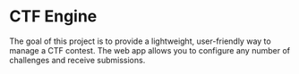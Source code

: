 # CTF Engine

The goal of this project is to provide a lightweight, user-friendly way to manage a CTF contest. The web app allows you to configure any number of challenges and receive submissions.
